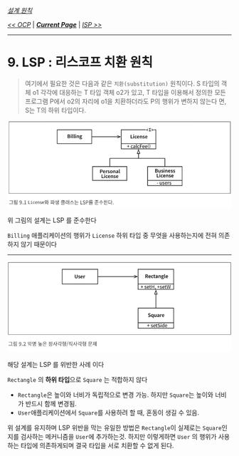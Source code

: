 *[설계 원칙](../설계%20원칙)*

*[<< OCP](../08/8.%20개방-폐쇄%20원칙.md)* 
| ***[Current Page]()*** 
| *[ISP >>](../10/10.%20인터페이스%20분리%20원칙.md)*

----

# 9. LSP : 리스코프 치환 원칙

> 여기에서 필요한 것은 다음과 같은 `치환(substitution)` 원칙이다. S 타입의 객체 
o1 각각에 대응하는 T 타입 객체 o2가 있고, T 타입을 이용해서 정의한 모든 
프로그램 P에서 o2의 자리에 o1을 치환하더라도 P의 행위가 변하지 않는다 
면, S는 T의 하위 타입이다.

![하위 타입 예제](img/09.01.png)

위 그림의 설계는 LSP 를 준수한다

`Billing` 애플리케이션의 행위가 `License` 하위 타입 중 무엇을 사용하는지에 전혀 의존하지 않기 때문이다

---

![정사각형/직사각형](img/09.02.png)

해당 설계는 LSP 를 위반한 사례 이다

`Rectangle` 의 **하위 타입**으로 `Square` 는 적합하지 않다

 * `Rectangle`은 높이와 너비가 독립적으로 변경 가능. 하지만 `Square`는 높이와 너비가 반드시 함께 변경됨.
 * `User`애플리케이션에서 `Square`를 사용하려 할 때, 혼동이 생길 수 있음.
 
위 설계를 유지하며 LSP 위반을 막는 유일한 방법은 `Rectangle`이 실제로는 `Square`인지를 검사하는
 메커니즘을 `User`에 추가하는것. 하지만 이렇게하면 `User` 의 행위가 사용하는 타입에 의존하게되며
 결국 타입을 서로 치환할 수 없게 된다.
 
